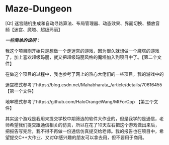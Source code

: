 # Maze-Dungeon
[Qt] 迷宫随机生成和自动寻路算法、布局管理器、动态效果、界面切换、播放音频【迷宫、魔塔、超级玛丽】

***一些简单的说明***：

我这个项目刚开始只是想做一个走迷宫的游戏，因为很久就想做一个魔塔的游戏了，加上喜欢超级玛丽，就又把超级玛丽风格的魔塔加入到项目中了。【第二个文件】

在做这个项目的过程中，我也参考了网上的热心大佬们的一些项目，我的游戏中的

迷宫模式参考了https://blog.csdn.net/Mahabharata_/article/details/70616455   【第一个文件】

地牢模式参考了https://github.com/HaloOrangeWang/MtForCpp   【第三个文件】

其实这个游戏是我用来提交学校中期筛选的软件大作业的，但是我学的是通信，老师希望我们提交跟通信相关的仿真，所以在花了10天左右把这个游戏做出来后，把报告写完后，我不得不再做一份通信仿真提交给老师。我的报告也在项目中，希望提交C++大作业、又对Qt感兴趣的朋友可以拿去用，但不要用于商用。

